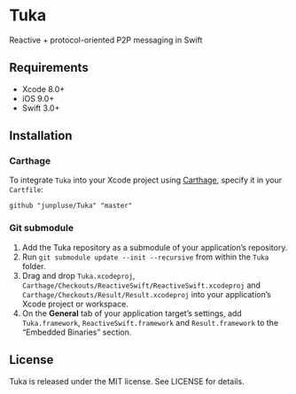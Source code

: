 # Tuka
Reactive + protocol-oriented P2P messaging in Swift

## Requirements

- Xcode 8.0+
- iOS 9.0+
- Swift 3.0+

## Installation

### Carthage

To integrate `Tuka` into your Xcode project using [Carthage](https://github.com/Carthage/Carthage), specify it in your `Cartfile`:

```ogdl
github "junpluse/Tuka" "master"
```

### Git submodule

1. Add the Tuka repository as a submodule of your application’s repository.
2. Run `git submodule update --init --recursive` from within the `Tuka` folder.
3. Drag and drop `Tuka.xcodeproj`, `Carthage/Checkouts/ReactiveSwift/ReactiveSwift.xcodeproj` and `Carthage/Checkouts/Result/Result.xcodeproj` into your application’s Xcode project or workspace.
4. On the **General** tab of your application target’s settings, add `Tuka.framework`, `ReactiveSwift.framework` and `Result.framework` to the “Embedded Binaries” section.

## License

Tuka is released under the MIT license. See LICENSE for details.
